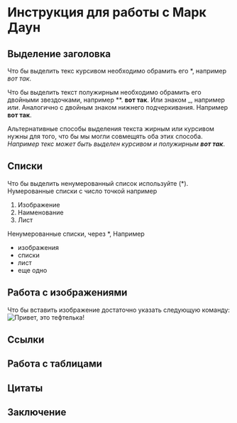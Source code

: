 # Инструкция для работы с Марк Даун

## Выделение заголовка
 
 Что бы выделить текс курсивом необходимо обрамить его *, например *вот так*.
  
  Что бы выделить текст полужирным необходимо обрамить его двойными звездочками, например **. **вот так**.
 Или знаком _, например _или_. Аналогично с двойным знаком нижнего подчеркивания. Например __вот так__. 
  
  Альтернативные способы выделения текста жирным или курсивом нужны для того, что бы мы могли совмещять оба этих способа.
   _Например текс может быть выделен курсивом и полужирным **вот так**_. 
  
## Списки
 Что бы выделить ненумерованный список используйте (*).
 Нумерованные списки с число точкой 
 например
 1. Изображение
 2. Наименование
 3. Лист

 Ненумерованные списки, через *, Например
 * изображения
 * списки
 * лист
 * еще одно
 

## Работа с изображениями
 
 Что бы вставить изображение достаточно указать следующую команду:
 ![Привет, это тефтелька!](cat.jpg)

## Ссылки

## Работа с таблицами

## Цитаты

## Заключение